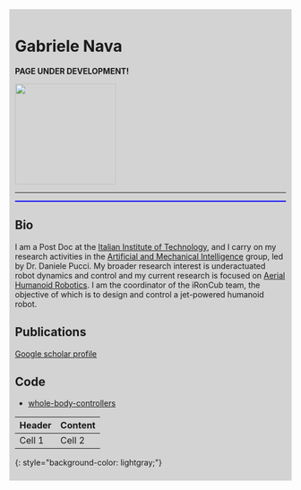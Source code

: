 <div style="background-color: lightgray; padding: 10px;">

# Gabriele Nava

**PAGE UNDER DEVELOPMENT!**

<img src="https://avatars.githubusercontent.com/u/12396934?s=400&u=32bca94abd4e230badf3a7b153efb767b3e8d17d&v=4" width="180"> 

---
<div style="border-bottom: 2px solid blue;"></div>

## Bio

I am a Post Doc at the [Italian Institute of Technology](https://www.iit.it/it/), and I carry on my research activities in the [Artificial and Mechanical Intelligence](https://ami.iit.it/) group, led by Dr. Daniele Pucci. My broader research interest is underactuated robot dynamics and control and my current research is focused on [Aerial Humanoid Robotics](https://ami.iit.it/aerial-humanoid-robotics). I am the coordinator of the iRonCub team, the objective of which is to design and control a jet-powered humanoid robot. 

## Publications

[Google scholar profile](https://scholar.google.com/citations?user=J7f9h28AAAAJ&hl=it&oi=ao)

## Code

- [whole-body-controllers](https://github.com/robotology/whole-body-controllers)

| Header | Content |
| ------ | ------- |
| Cell 1  | Cell 2  |
{: style="background-color: lightgray;"}

</div>
